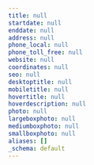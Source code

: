 ```yaml
---
title: null
startdate: null
enddate: null
address: null
phone_local: null
phone_toll_free: null
website: null
coordinates: null
seo: null
desktoptitle: null
mobiletitle: null
hovertitle: null
hoverdescription: null
photo: null
largeboxphoto: null
mediumboxphoto: null
smallboxphoto: null
aliases: []
_schema: default
---
```

